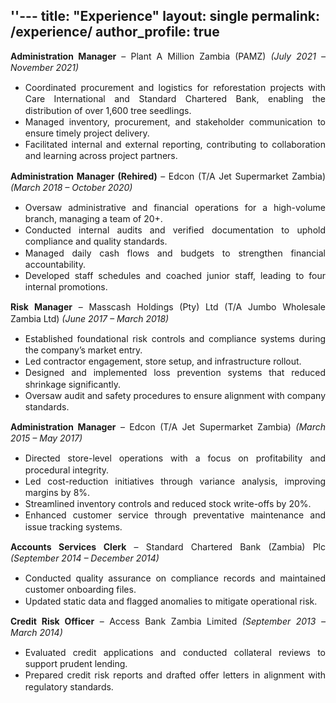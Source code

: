 ''---
title: "Experience"
layout: single
permalink: /experience/
author_profile: true
---

<div style="text-align: justify; line-height: 1.3;">

<strong>Administration Manager</strong> – Plant A Million Zambia (PAMZ) <em>(July 2021 – November 2021)</em>
<ul>
  <li>Coordinated procurement and logistics for reforestation projects with Care International and Standard Chartered Bank, enabling the distribution of over 1,600 tree seedlings.</li>
  <li>Managed inventory, procurement, and stakeholder communication to ensure timely project delivery.</li>
  <li>Facilitated internal and external reporting, contributing to collaboration and learning across project partners.</li>
</ul>

<strong>Administration Manager (Rehired)</strong> – Edcon (T/A Jet Supermarket Zambia) <em>(March 2018 – October 2020)</em>
<ul>
  <li>Oversaw administrative and financial operations for a high-volume branch, managing a team of 20+.</li>
  <li>Conducted internal audits and verified documentation to uphold compliance and quality standards.</li>
  <li>Managed daily cash flows and budgets to strengthen financial accountability.</li>
  <li>Developed staff schedules and coached junior staff, leading to four internal promotions.</li>
</ul>

<strong>Risk Manager</strong> – Masscash Holdings (Pty) Ltd (T/A Jumbo Wholesale Zambia Ltd) <em>(June 2017 – March 2018)</em>
<ul>
  <li>Established foundational risk controls and compliance systems during the company’s market entry.</li>
  <li>Led contractor engagement, store setup, and infrastructure rollout.</li>
  <li>Designed and implemented loss prevention systems that reduced shrinkage significantly.</li>
  <li>Oversaw audit and safety procedures to ensure alignment with company standards.</li>
</ul>

<strong>Administration Manager</strong> – Edcon (T/A Jet Supermarket Zambia) <em>(March 2015 – May 2017)</em>
<ul>
  <li>Directed store-level operations with a focus on profitability and procedural integrity.</li>
  <li>Led cost-reduction initiatives through variance analysis, improving margins by 8%.</li>
  <li>Streamlined inventory controls and reduced stock write-offs by 20%.</li>
  <li>Enhanced customer service through preventative maintenance and issue tracking systems.</li>
</ul>

<strong>Accounts Services Clerk</strong> – Standard Chartered Bank (Zambia) Plc <em>(September 2014 – December 2014)</em>
<ul>
  <li>Conducted quality assurance on compliance records and maintained customer onboarding files.</li>
  <li>Updated static data and flagged anomalies to mitigate operational risk.</li>
</ul>

<strong>Credit Risk Officer</strong> – Access Bank Zambia Limited <em>(September 2013 – March 2014)</em>
<ul>
  <li>Evaluated credit applications and conducted collateral reviews to support prudent lending.</li>
  <li>Prepared credit risk reports and drafted offer letters in alignment with regulatory standards.</li>
</ul>

</div>
